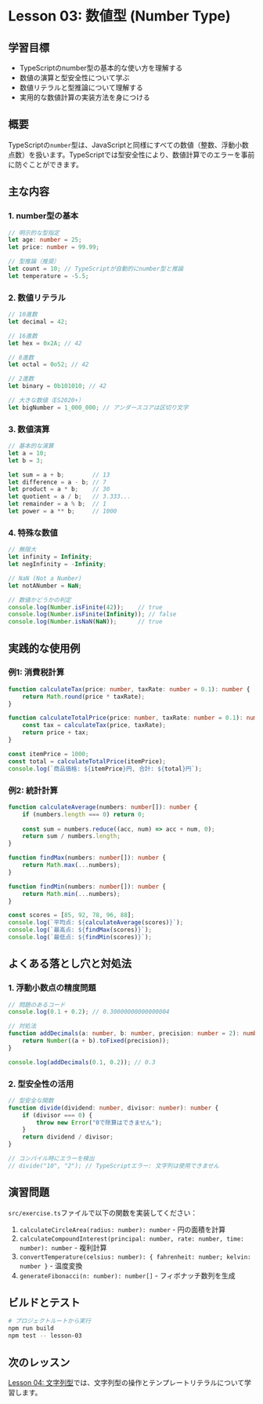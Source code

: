 # Lesson 03: 数値型 (Number Type)

## 学習目標
- TypeScriptのnumber型の基本的な使い方を理解する
- 数値の演算と型安全性について学ぶ
- 数値リテラルと型推論について理解する
- 実用的な数値計算の実装方法を身につける

## 概要
TypeScriptの`number`型は、JavaScriptと同様にすべての数値（整数、浮動小数点数）を扱います。TypeScriptでは型安全性により、数値計算でのエラーを事前に防ぐことができます。

## 主な内容

### 1. number型の基本
```typescript
// 明示的な型指定
let age: number = 25;
let price: number = 99.99;

// 型推論（推奨）
let count = 10; // TypeScriptが自動的にnumber型と推論
let temperature = -5.5;
```

### 2. 数値リテラル
```typescript
// 10進数
let decimal = 42;

// 16進数
let hex = 0x2A; // 42

// 8進数
let octal = 0o52; // 42

// 2進数
let binary = 0b101010; // 42

// 大きな数値（ES2020+）
let bigNumber = 1_000_000; // アンダースコアは区切り文字
```

### 3. 数値演算
```typescript
// 基本的な演算
let a = 10;
let b = 3;

let sum = a + b;        // 13
let difference = a - b; // 7
let product = a * b;    // 30
let quotient = a / b;   // 3.333...
let remainder = a % b;  // 1
let power = a ** b;     // 1000
```

### 4. 特殊な数値
```typescript
// 無限大
let infinity = Infinity;
let negInfinity = -Infinity;

// NaN (Not a Number)
let notANumber = NaN;

// 数値かどうかの判定
console.log(Number.isFinite(42));    // true
console.log(Number.isFinite(Infinity)); // false
console.log(Number.isNaN(NaN));      // true
```

## 実践的な使用例

### 例1: 消費税計算
```typescript
function calculateTax(price: number, taxRate: number = 0.1): number {
    return Math.round(price * taxRate);
}

function calculateTotalPrice(price: number, taxRate: number = 0.1): number {
    const tax = calculateTax(price, taxRate);
    return price + tax;
}

const itemPrice = 1000;
const total = calculateTotalPrice(itemPrice);
console.log(`商品価格: ${itemPrice}円, 合計: ${total}円`);
```

### 例2: 統計計算
```typescript
function calculateAverage(numbers: number[]): number {
    if (numbers.length === 0) return 0;
    
    const sum = numbers.reduce((acc, num) => acc + num, 0);
    return sum / numbers.length;
}

function findMax(numbers: number[]): number {
    return Math.max(...numbers);
}

function findMin(numbers: number[]): number {
    return Math.min(...numbers);
}

const scores = [85, 92, 78, 96, 88];
console.log(`平均点: ${calculateAverage(scores)}`);
console.log(`最高点: ${findMax(scores)}`);
console.log(`最低点: ${findMin(scores)}`);
```

## よくある落とし穴と対処法

### 1. 浮動小数点の精度問題
```typescript
// 問題のあるコード
console.log(0.1 + 0.2); // 0.30000000000000004

// 対処法
function addDecimals(a: number, b: number, precision: number = 2): number {
    return Number((a + b).toFixed(precision));
}

console.log(addDecimals(0.1, 0.2)); // 0.3
```

### 2. 型安全性の活用
```typescript
// 型安全な関数
function divide(dividend: number, divisor: number): number {
    if (divisor === 0) {
        throw new Error("0で除算はできません");
    }
    return dividend / divisor;
}

// コンパイル時にエラーを検出
// divide("10", "2"); // TypeScriptエラー: 文字列は使用できません
```

## 演習問題
`src/exercise.ts`ファイルで以下の関数を実装してください：

1. `calculateCircleArea(radius: number): number` - 円の面積を計算
2. `calculateCompoundInterest(principal: number, rate: number, time: number): number` - 複利計算
3. `convertTemperature(celsius: number): { fahrenheit: number; kelvin: number }` - 温度変換
4. `generateFibonacci(n: number): number[]` - フィボナッチ数列を生成

## ビルドとテスト

```bash
# プロジェクトルートから実行
npm run build
npm test -- lesson-03
```

## 次のレッスン
[Lesson 04: 文字列型](../lesson-04/README.md)では、文字列型の操作とテンプレートリテラルについて学習します。